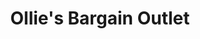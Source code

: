 ---
title: "Ollie's Bargain Outlet"
url: /columbus/ollies-bargain-outlet-south-high-street/
shop: variety store
---